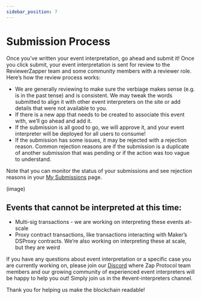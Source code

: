 ```yaml
---
sidebar_position: 7
---
```


# Submission Process

Once you’ve written your event interpretation, go ahead and submit it! Once you click submit, your event interpretation is sent for review to the ReviewerZapper team and some community members with a reviewer role. Here’s how the review process works:
- We are generally reviewing to make sure the verbiage makes sense (e.g. is in the past tense) and is consistent. We may tweak the words submitted to align it with other event interpreters on the site or add details that were not available to you.
- If there is a new app that needs to be created to associate this event with, we’ll go ahead and add it.
- If the submission is all good to go, we will approve it, and your event interpreter will be deployed for all users to consume!
- If the submission has some issues, it may be rejected with a rejection reason. Common rejection reasons are if the submission is a duplicate of another submission that was pending or if the action was too vague to understand.
  
Note that you can monitor the status of your submissions and see rejection reasons in your [My Submissions](https://www.zapper.xyz/my-submissions) page.

(image)

## Events that cannot be interpreted at this time:

- Multi-sig transactions - we are working on interpreting these events at-scale
- Proxy contract transactions, like transactions interacting with Maker’s DSProxy contracts. We’re also working on interpreting these at scale, but they are weird

If you have any questions about event interpretation or a specific case you are currently working on, please join our [Discord](https://www.zapper.xyz/discord) where Zap Protocol team members and our growing community of experienced event interpreters will be happy to help you out! Simply join us in the #event-interpreters channel.

Thank you for helping us make the blockchain readable! 
